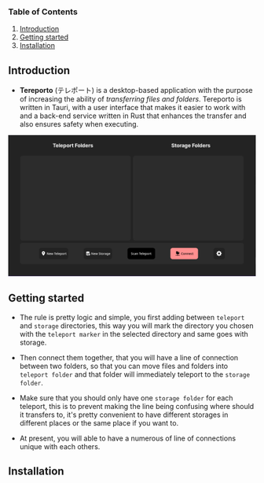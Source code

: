 ### Table of Contents
1. [Introduction](#introduction)
2. [Getting started](#getting-started)
3. [Installation](#installation)

## Introduction

- __Tereporto__ (テレポート) is a desktop-based application with the purpose of increasing the ability of _transferring files and folders_. Tereporto is written in Tauri, with a user interface that makes it easier to work with and a back-end service written in Rust that enhances the transfer and also ensures safety when executing.

![Main-Layout](main-ui.png)

## Getting started

- The rule is pretty logic and simple, you first adding between `teleport` and `storage` directories, this way you will mark the directory you chosen with the `teleport marker` in the selected directory and same goes with storage.

- Then connect them together, that you will have a line of connection between two folders, so that you can move files and folders into `teleport folder` and that folder will immediately teleport to the `storage folder`.

- Make sure that you should only have one `storage folder` for each teleport, this is to prevent making the line being confusing where should it transfers to, it's pretty convenient to have different storages in different places or the same place if you want to.

- At present, you will able to have a numerous of line of connections unique with each others.

## Installation

